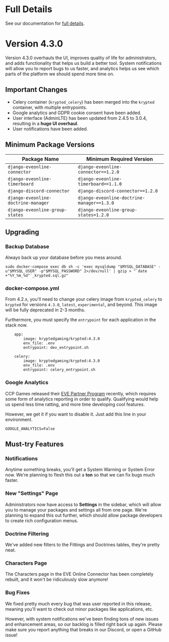 # Full Details
See our documentation for [full details](https://kryptedgaming.github.io/krypted/upgrading/4.3.x/).

# Version 4.3.0

Version 4.3.0 overhauls the UI, improves quality of life for administrators, and adds functionality that helps us build a better tool. System notifications will allow you to report bugs to us faster, and analytics helps us see which parts of the platform we should spend more time on. 

## Important Changes
* Celery container (`krypted_celery`) has been merged into the `krypted` container, with multiple entrypoints. 
* Google analytics and GDPR cookie consent have been added. 
* User interface (AdminLTE) has been updated from 2.4.5 to 3.0.4, resulting in a **huge UI overhaul**. 
* User notifications have been added.

## Minimum Package Versions 
|   Package Name    |   Minimum Required Version    |
|  ---  |  ---  |
|   `django-eveonline-connector`    |   `django-eveonline-connector==1.2.0`    |
|   `django-eveonline-timerboard`   |   `django-eveonline-timerboard==1.1.0`   |
|   `django-discord-connector`      |   `django-discord-connector==1.2.0`      |
|   `django-eveonline-doctrine-manager` | `django-eveonline-doctrine-manager==1.3.0` |
|   `django-eveonline-group-states` | `django-eveonline-group-states=1.2.0`    |

## Upgrading
### Backup Database
Always back up your database before you mess around. 
```
sudo docker-compose exec db sh -c 'exec mysqldump "$MYSQL_DATABASE" -u"$MYSQL_USER" -p"$MYSQL_PASSWORD" 2>/dev/null' | gzip > "`date +"%Y_%m_%d"`_krypted.sql.gz"
```

### docker-compose.yml
From 4.2.x, you'll need to change your celery image from `krypted_celery` to `krypted` for versions `4.3.0`, `latest`, `experimental`, and beyond. This image will be fully deprecated in 2-3 months. 

Furthermore, you must specify the `entrypoint` for each application in the stack now.

```
    app:
        image: kryptedgaming/krypted:4.3.0
        env_file: .env
        entrypoint: dev_entrypoint.sh
```

```
    celery:
        image: kryptedgaming/krypted:4.3.0
        env_file: .env
        entrypoint: celery_entrypoint.sh
```

### Google Analytics
CCP Games released their [EVE Partner Program](https://www.eveonline.com/partners) recently, which requires some form of analytics reporting in order to qualify. Qualifying would help us spend less time ratting, and more time developing cool features. 

However, we get it if you want to disable it. Just add this line in your environment.
```
GOOGLE_ANALYTICS=False
```

## Must-try Features
### Notifications
Anytime something breaks, you'll get a System Warning or System Error now. We're planning to flesh this out a **ton** so that we can fix bugs much faster. 

### New "Settings" Page
Administrators now have access to **Settings** in the sidebar, which will allow you to manage your packages and settings all from one page. We're planning to expand this out further, which should allow package developers to create rich configuration menus. 

### Doctrine Filtering
We've added new filters to the Fittings and Doctrines tables, they're pretty neat. 

### Characters Page
The Characters page in the EVE Online Connector has been completely rebuilt, and it won't be ridiculously slow anymore!

### Bug Fixes
We fixed pretty much every bug that was user reported in this release, meaning you'll want to check out minor packages like applications, etc.

However, with system notifications we've been finding tons of new issues and enhancement areas, so our backlog is filled right back up again. Please make sure you report anything that breaks in our Discord, or open a GitHub issue!